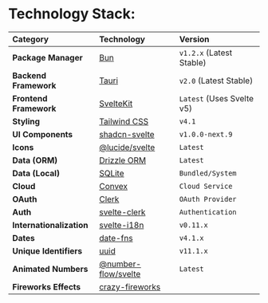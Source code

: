 # **Technology Stack:**

| Category                 | Technology                                                              | Version                   |
| :----------------------- | :---------------------------------------------------------------------- | :------------------------ |
| **Package Manager**      | [Bun](https://bun.com)                                                  | `v1.2.x` (Latest Stable)  |
| **Backend Framework**    | [Tauri](https://v2.tauri.app/start/)                                    | `v2.0` (Latest Stable)    |
| **Frontend Framework**   | [SvelteKit](https://svelte.dev/docs/kit/introduction)                   | `Latest` (Uses Svelte v5) |
| **Styling**              | [Tailwind CSS](https://tailwindcss.com/docs/installation/using-vite)    | `v4.1`                    |
| **UI Components**        | [shadcn-svelte](https://next.shadcn-svelte.com/docs)                    | `v1.0.0-next.9`           |
| **Icons**                | [@lucide/svelte](https://github.com/lucide-icons/lucide)                | `Latest`                  |
| **Data (ORM)**           | [Drizzle ORM](https://orm.drizzle.team/docs/overview)                   | `Latest`                  |
| **Data (Local)**         | [SQLite](https://www.sqlite.org/docs.html)                              | `Bundled/System`          |
| **Cloud**                | [Convex](https://docs.convex.dev/home)                                  | `Cloud Service`           |
| **OAuth**                | [Clerk](https://clerk.com/docs)                                         | `OAuth Provider`          |
| **Auth**                 | [svelte-clerk](https://svelte-clerk.netlify.app/svelte/quickstart.html) | `Authentication`          |
| **Internationalization** | [svelte-i18n](https://github.com/kaisermann/svelte-i18n)                | `v0.11.x`                 |
| **Dates**                | [date-fns](https://date-fns.org/)                                       | `v4.1.x`                  |
| **Unique Identifiers**   | [uuid](https://github.com/uuidjs/uuid)                                  | `v11.1.x`                 |
| **Animated Numbers**     | [@number-flow/svelte](https://github.com/barvian/number-flow)           | `Latest`                  |
| **Fireworks Effects**    | [crazy-fireworks](https://codepen.io/matt-cannon/pen/YPKGBGm)           |                           |
